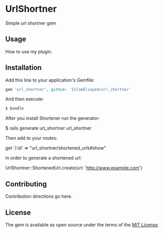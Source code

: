 # UrlShortner
Simple url shortner gem

## Usage
How to use my plugin.

## Installation
Add this line to your application's Gemfile:

```ruby
gem 'url_shortner', github: 'IslamElsayed/url_shortner'
```

And then execute:
```bash
$ bundle
```

After you install Shortener run the generator:

$ rails generate url_shortner url_shortner

Then add to your routes:

get '/:id' => "url_shortner/shortened_urls#show"

in order to generate a shortened url:

UrlShortner::ShortenedUrl.create(url: 'http://www.example.com')

## Contributing
Contribution directions go here.

## License
The gem is available as open source under the terms of the [MIT License](https://opensource.org/licenses/MIT).

